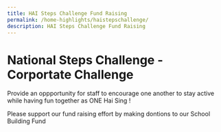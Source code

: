 ```yaml
---
title: HAI Steps Challenge Fund Raising
permalink: /home-highlights/haistepschallenge/
description: HAI Steps Challenge Fund Raising
---
```

# National Steps Challenge -Corportate Challenge
Provide an oppportunity for staff to encourage one another to stay active while having fun together as ONE Hai Sing !
![]()

Please support our fund raising effort by making dontions to our School Building Fund